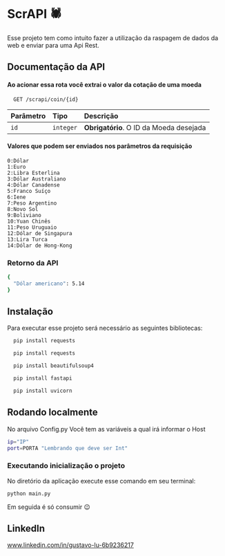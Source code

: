 
# ScrAPI 🕷️

Esse projeto tem como intuito fazer a utilização da raspagem de dados da web e enviar para uma Api Rest.


## Documentação da API

#### Ao acionar essa rota você extrai o valor da cotação de uma moeda

```http
  GET /scrapi/coin/{id}
```

| Parâmetro   | Tipo       | Descrição                                   |
| :---------- | :--------- | :------------------------------------------ |
| `id`      | `integer` | **Obrigatório**. O ID da Moeda desejada |

#### 

#### Valores que podem ser enviados nos parâmetros da requisição

    0:Dólar
    1:Euro
    2:Libra Esterlina 
    3:Dólar Australiano 
    4:Dólar Canadense 
    5:Franco Suíço 
    6:Iene 
    7:Peso Argentino 
    8:Novo Sol 
    9:Boliviano 
    10:Yuan Chinês 
    11:Peso Uruguaio
    12:Dólar de Singapura 
    13:Lira Turca 
    14:Dólar de Hong-Kong
### Retorno da API
```bash
{
  "Dólar americano": 5.14
}
```
## Instalação

Para executar esse projeto será necessário as seguintes bibliotecas:

```bash
  pip install requests 

```
```bash
  pip install requests
```

```bash
  pip install beautifulsoup4
```

```bash
  pip install fastapi
```

```bash
  pip install uvicorn
```
## Rodando localmente
No arquivo Config.py Você tem as variáveis a qual irá informar o Host

```bash
ip="IP" 
port=PORTA "Lembrando que deve ser Int" 
```
### Executando inicialização o projeto
No diretório da aplicação execute esse comando em seu terminal:
```bash
python main.py
```
Em seguida é só consumir 😉



## LinkedIn

www.linkedin.com/in/gustavo-lu-6b9236217
